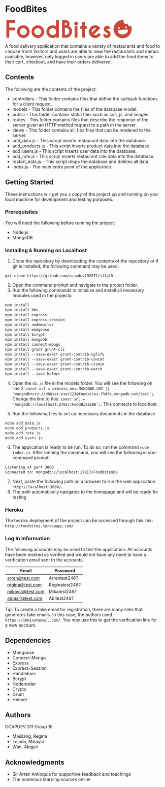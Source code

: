 # FoodBites

![GitHub Logo](/public/images/logo.png)

A food delivery application that contains a variety of restaurants and food to choose from! Visitors and users are able to view the restaurants and menus available, however, only logged in users are able to add the food items to their cart, checkout, and have their orders delivered.

## Contents

The following are the contents of the project:
* controllers - This folder contains files that define the callback functions for a client request.
* models - This folder contains the files of the database model.
* public - This folder contains static files such as css, js, and images.
* routes - This folder contains files that describe the response of the server given an HTTP method request to a path in the server.
* views - This folder contains all .hbs files that can be rendered to the server.
* add_data.js - This script inserts restaurant data into the database.
* add_products.js - This script inserts product data into the database.
* add_users.js - This script inserts user data into the database.
* add_rate.js - This script inserts restaurant rate data into the database.
* restart_data.js - This script drops the database and deletes all data.
* index.js - The main entry point of the application.

## Getting Started

These instructions will get you a copy of the project up and running on your local machine for development and testing purposes.

### Prerequisites

You will need the following before running the project:
* Node.js
* MongoDB

### Installing & Running on Localhost

1. Clone the repository by downloading the contents of the repository or if git is installed, the following command may be used:
```
git clone https://github.com/ccapdev1920T2/s11g15
```
2. Open the command prompt and navigate to the project folder.
3. Run the following commands to initialize and install all necessary modules used in the projects:
```
npm install
npm install hbs
npm install express
npm install express-session
npm install nodemailer
npm install mongoose
npm install bcrypt
npm install mongodb
npm install connect-mongo
npm install grunt grunt-cli
npm install --save-exact grunt-contrib-uglify
npm install --save-exact grunt-contrib-concat
npm install --save-exact grunt-contrib-cssmin
npm install --save-exact grunt-contrib-watch
npm install --save helmet
```
4. Open the `db.js` file in the models folder. You will see the following on line 2:
`const url = process.env.MONGODB_URI || 'mongodb+srv://dbUser:user123@foodbites-f5dfx.mongodb.net/test';`.
Change the line to this: `const url = 'mongodb://localhost:27017/FoodBitesDB';`. This connects to localhost.

5. Run the following files to set up necessary documents in the database.
```
node add_data.js
node add_products.js
node add_rate.js
node add_users.js
```
6. The application is ready to be run. To do so, run the command `node index.js`. After running the command, you will see the following in your command prompt:
```
Listening at port 3000
Connected to: mongodb://localhost:27017/FoodBitesDB
```
7. Next, paste the following path on a browser to run the web application: `http://localhost:3000/`.
8. The path automatically navigates to the homepage and will be ready for testing.

### Heroku

The heroku deployment of the project can be accessed through this link:
`http://foodbites.herokuapp.com/`

### Log In Information

The following accounts may be used to test the application. All accounts have been marked as verified and would not have any need to have a verification email sent to the accounts. 

|     Email        |   Password    |
| ---------------- | ------------- |
| arren@test.com   | Arrentest246? |
| regina@test.com  | Reginatest246?|
| mikayla@test.com | Mikatest246?  |
| abigail@test.com | Abitest246?   |

Tip: To create a fake email for registration, there are many sites that generates fake emails. In this case, the authors used `https://10minutemail.com/`. You may use this to get the verification link for a new account.

## Dependencies
* Mongoose
* Connect-Mongo
* Express
* Express-Session
* Handlebars
* Bcrypt
* Nodemailer
* Crypto
* Grunt
* Helmet

## Authors
CCAPDEV S11 Group 15
* Masilang, Regina
* Tejada, Mikayla
* Wan, Abigail


## Acknowledgments
* Sir Arren Antioquia for supportive feedback and teachings
* The numerous learning sources online

